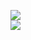 [![](https://img.shields.io/badge/Made%20With-Github%20Spray-lightgrey.svg?style=for-the-badge&logo=github)](https://github.com/Annihil/github-spray#32448)  
[![](https://i.imgur.com/2DrTn0Z.gif)](https://github.com/Annihil/github-spray)